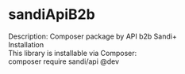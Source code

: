 # sandiApiB2b
Description: Composer package by API b2b Sandi+ </br>
Installation </br>
This library is installable via Composer: </br>
composer require sandi/api @dev </br>
